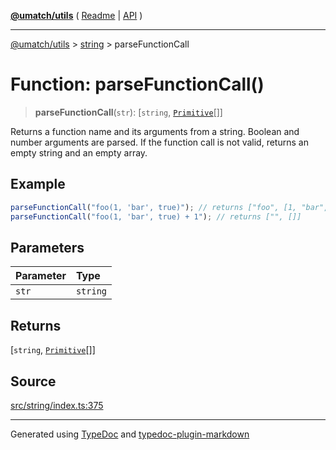 [**@umatch/utils**](../../README.md) ( [Readme](../../README.md) \| [API](../../API.md) )

---

[@umatch/utils](../../API.md) > [string](../README.md) > parseFunctionCall

# Function: parseFunctionCall()

> **parseFunctionCall**(`str`): [`string`, [`Primitive`](../../index/type-aliases/type-alias.Primitive.md)[]]

Returns a function name and its arguments from a string. Boolean
and number arguments are parsed. If the function call is not
valid, returns an empty string and an empty array.

## Example

```ts
parseFunctionCall("foo(1, 'bar', true)"); // returns ["foo", [1, "bar", true]]
parseFunctionCall("foo(1, 'bar', true) + 1"); // returns ["", []]
```

## Parameters

| Parameter | Type     |
| :-------- | :------- |
| `str`     | `string` |

## Returns

[`string`, [`Primitive`](../../index/type-aliases/type-alias.Primitive.md)[]]

## Source

[src/string/index.ts:375](https://github.com/umatch-oficial/utils/blob/00cf87f/src/string/index.ts#L375)

---

Generated using [TypeDoc](https://typedoc.org/) and [typedoc-plugin-markdown](https://www.npmjs.com/package/typedoc-plugin-markdown)

